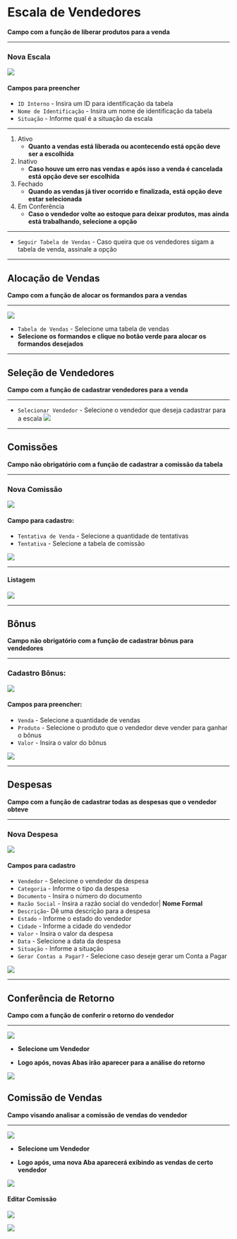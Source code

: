 # Escala de Vendedores
**Campo com a função de liberar produtos para a venda**
***

### **Nova Escala**

![](../../../img/novaEscala.PNG)

#### **Campos para preencher**

* `ID Interno` - Insira um ID para identificação da tabela
* `Nome de Identificação` - Insira um nome de identificação da tabela
* `Situação` - Informe qual é a situação da escala
***
1. Ativo
    - **Quanto a vendas está liberada ou acontecendo está opção deve ser a escolhida**
2. Inativo
    - **Caso houve um erro nas vendas e após isso a venda é cancelada está opção deve ser escolhida**
3. Fechado
    - **Quando as vendas já tiver ocorrido e finalizada, está opção deve estar selecionada**
4. Em Conferência
    - **Caso o vendedor volte ao estoque para deixar produtos, mas ainda está trabalhando, selecione a opção**
***
* `Seguir Tabela de Vendas` - Caso queira que os vendedores sigam a tabela de venda, assinale a opção
***

## Alocação de Vendas
**Campo com a função de alocar os formandos para a vendas**
***
![](../../../img/alocacaoDeVendas.PNG)

* `Tabela de Vendas` - Selecione uma tabela de vendas
* **Selecione os formandos e clique no botão verde para alocar os formandos desejados**

***
## Seleção de Vendedores
**Campo com a função de cadastrar vendedores para a venda**
***
* `Selecionar Vendedor` - Selecione o vendedor que deseja cadastrar para a escala
![](../../../img/selecaoDeVendedores.PNG)

***

## Comissões
**Campo não obrigatório com a função de cadastrar a comissão da tabela**
***

### **Nova Comissão**

![](../../../img/novaComiss%C3%A3o2.png)

#### **Campo para cadastro:**

* `Tentativa de Venda` - Selecione a quantidade de tentativas
* `Tentativa` - Selecione a tabela de comissão

![](../../../img/cadastroComissao2.PNG)
***
#### **Listagem**
![](../../../img/comissao.PNG)
***

## Bônus
**Campo não obrigatório com a função de cadastrar bônus para vendedores**
***

### **Cadastro Bônus:**

![](../../../img/novoBonus.PNG)

#### **Campos para preencher:**

* `Venda` - Selecione a quantidade de vendas
* `Produto` - Selecione o produto que o vendedor deve vender para ganhar o bônus
* `Valor` - Insira o valor do bônus

![](../../../img/cadastroBonus.PNG)
***

## Despesas
**Campo com a função de cadastrar todas as despesas que o vendedor obteve**
***

### **Nova Despesa**

![](../../../img/novaDespesa2.png)

#### **Campos para cadastro**

* `Vendedor` - Selecione o vendedor da despesa
* `Categoria` - Informe o tipo da despesa
* `Documento` - Insira o número do documento
* `Razão Social` - Insira a razão social do vendedor| **Nome Formal**
* `Descrição`- Dê uma descrição para a despesa
* `Estado` - Informe o estado do vendedor
* `Cidade` - Informe a cidade do vendedor
* `Valor` - Insira o valor da despesa
* `Data` - Selecione a data da despesa
* `Situação` - Informe a situação
* `Gerar Contas a Pagar?` - Selecione caso deseje gerar um Conta a Pagar

![](../../../img/cadastroDespesa2.png)

***

## Conferência de Retorno
**Campo com a função de conferir o retorno do vendedor**
***

![](../../../img/conferirRetorno.jpg)

* **Selecione um Vendedor**
- **Logo após, novas Abas irão aparecer para a análise do retorno**

![](../../../img/vendasfinalizadasVizu.jpg)

## Comissão de Vendas
**Campo visando analisar a comissão de vendas do vendedor**
***
![](../../../img/comissaoDeVendas.jpg)

* **Selecione um Vendedor**
- **Logo após, uma nova Aba aparecerá exibindo as vendas de  certo vendedor**

![](../../../img/vendasDeCertoVendedor.jpg)
<br>

#### Editar Comissão

![](../../../img/editarComissaoSeta.jpg)

![](../../../img/editarComissao.jpg)